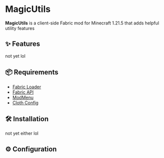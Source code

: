 # MagicUtils

**MagicUtils** is a client-side Fabric mod for Minecraft 1.21.5 that adds helpful utility features

## ✨ Features

not yet lol

## 📦 Requirements

- [Fabric Loader](https://fabricmc.net/)
- [Fabric API](https://modrinth.com/mod/fabric-api)
- [ModMenu](https://modrinth.com/mod/modmenu)
- [Cloth Config](https://modrinth.com/mod/cloth-config)

## 🛠️ Installation

not yet either lol

## ⚙️ Configuration
